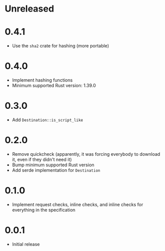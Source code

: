 # Unreleased

# 0.4.1

* Use the `sha2` crate for hashing (more portable)

# 0.4.0

* Implement hashing functions
* Minimum supported Rust version: 1.39.0

# 0.3.0

* Add `Destination::is_script_like`

# 0.2.0

* Remove quickcheck (apparently, it was forcing everybody to download it, even if they didn't need it)
* Bump minimum supported Rust version
* Add serde implementation for `Destination`

# 0.1.0

* Implement request checks, inline checks, and inline checks for everything in the specification

# 0.0.1

* Initial release
